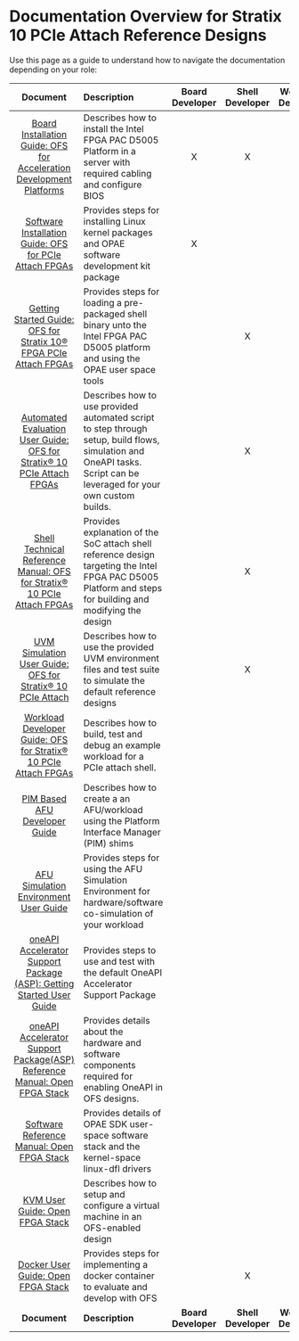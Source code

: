 # Documentation Overview for Stratix 10 PCIe Attach Reference Designs

Use this page as a guide to understand how to navigate the documentation depending on your role:

| Document | Description | Board Developer | Shell Developer | Workload Developer | Software Developer |
|:------:|:------------|:----------:|:-------------:|:-----------------:|:---------------:|
|[Board Installation Guide: OFS for Acceleration Development Platforms](https://ofs.github.io/ofs-2025.1-1/hw/common/board_installation/adp_board_installation/adp_board_installation_guidelines) | Describes how to install the Intel FPGA PAC D5005 Platform in a server with required cabling and configure BIOS | X | X | | |
|[Software Installation Guide: OFS for PCIe Attach FPGAs](https://ofs.github.io/ofs-2025.1-1/hw/common/sw_installation/pcie_attach/sw_install_pcie_attach)| Provides steps for installing Linux kernel packages and OPAE software development kit package| X | | X | X |
|[Getting Started Guide: OFS for Stratix 10® FPGA PCIe Attach FPGAs](https://ofs.github.io/ofs-2025.1-1/hw/d5005/user_guides/ug_qs_ofs_d5005/ug_qs_ofs_d5005/)| Provides steps for loading a pre-packaged shell binary unto the Intel FPGA PAC D5005 platform and using the OPAE user space tools  |  | X | X |  |
| [Automated Evaluation User Guide: OFS for Stratix® 10 PCIe Attach FPGAs](https://ofs.github.io/ofs-2025.1-1/hw/d5005/user_guides/ug_eval_ofs_d5005/ug_eval_script_ofs_d5005/) | Describes how to use provided automated script to step through setup, build flows, simulation and OneAPI tasks.  Script can be leveraged for your own custom builds. |  | X | X |  |
| [Shell Technical Reference Manual: OFS for Stratix® 10 PCIe Attach FPGAs](https://ofs.github.io/ofs-2025.1-1/hw/d5005/reference_manuals/ofs_fim/mnl_fim_ofs_d5005/)| Provides explanation of the SoC attach shell reference design targeting the Intel FPGA PAC D5005 Platform and steps for building and modifying the design |  | X | | |
| [UVM Simulation User Guide: OFS for Stratix® 10 PCIe Attach](https://ofs.github.io/ofs-2025.1-1/hw/d5005/user_guides/ug_sim_ofs_d5005/ug_sim_ofs_d5005/)| Describes how to use the provided UVM environment files and test suite to simulate the default reference designs |  | X |  |  |
| [Workload Developer Guide: OFS for Stratix® 10 PCIe Attach FPGAs](https://ofs.github.io/ofs-2025.1-1/hw/d5005/dev_guides/afu_dev/ug_dev_afu_d5005/)| Describes how to build, test and debug an example workload for a PCIe attach shell. | | | X | |
| [PIM Based AFU Developer Guide](https://ofs.github.io/ofs-2025.1-1/hw/common/user_guides/afu_dev/ug_dev_pim_based_afu/ug_dev_pim_based_afu/) | Describes how to create a an AFU/workload using the Platform Interface Manager (PIM) shims |  |  | X |  |
| [AFU Simulation Environment User Guide](https://ofs.github.io/ofs-2025.1-1/hw/common/user_guides/afu_dev/ug_dev_afu_sim_env/ug_dev_afu_sim_env/) | Provides steps for using the AFU Simulation Environment for hardware/software co-simulation of your workload|  |  | X |  |
| [oneAPI Accelerator Support Package (ASP): Getting Started User Guide](https://ofs.github.io/ofs-2025.1-1/hw/common/user_guides/oneapi_asp/ug_oneapi_asp/)| Provides steps to use and test with the default OneAPI Accelerator Support Package |  |  | X |  |
| [oneAPI Accelerator Support Package(ASP) Reference Manual: Open FPGA Stack](https://ofs.github.io/ofs-2025.1-1/hw/common/reference_manual/oneapi_asp/oneapi_asp_ref_mnl/)| Provides details about the hardware and software components required for enabling OneAPI in OFS designs. |  |  | X |  |
[Software Reference Manual: Open FPGA Stack](https://ofs.github.io/ofs-2025.1-1/hw/common/reference_manual/ofs_sw/mnl_sw_ofs/)| Provides details of OPAE SDK user-space software stack and the kernel-space linux-dfl drivers |   |   |  | X  |
| [KVM User Guide: Open FPGA Stack](https://ofs.github.io/ofs-2025.1-1/hw/common/user_guides/ug_kvm/ug_kvm/) | Describes how to setup and configure a virtual machine in an OFS-enabled design |  |  | X | X |
|[Docker User Guide: Open FPGA Stack](https://ofs.github.io/ofs-2025.1-1/hw/common/user_guides/ug_docker/ug_docker/)| Provides steps for implementing a docker container to evaluate and develop with OFS |  |  X  |  X  | X |
| **Document** | **Description** |**Board Developer** | **Shell Developer** |**Workload Developer** | **Software Developer** |



[Open FPGA Stack (OFS) Collateral Site]: https://ofs.github.io/ofs-2025.1-1
[OFS Welcome Page]: https://ofs.github.io/ofs-2025.1-1
[OFS Collateral for Stratix® 10 FPGA PCIe Attach Reference FIM]: https://ofs.github.io/ofs-2025.1-1/hw/doc_modules/contents_s10_pcie_attach
[OFS Collateral for Agilex™ 7 FPGA PCIe Attach Reference FIM]: https://ofs.github.io/ofs-2025.1-1/hw/doc_modules/contents_agx7_pcie_attach
[OFS Collateral for Agilex™ SoC Attach Reference FIM]: https://ofs.github.io/ofs-2025.1-1/hw/doc_modules/contents_agx7_soc_attach


[Automated Evaluation User Guide: OFS for Stratix® 10 PCIe Attach FPGAs]: https://ofs.github.io/ofs-2025.1-1/hw/d5005/user_guides/ug_eval_ofs_d5005/ug_eval_script_ofs_d5005/
[Automated Evaluation User Guide: OFS for Agilex™ 7 PCIe Attach FPGAs]: https://ofs.github.io/ofs-2025.1-1/hw/common/user_guides/ug_eval_script_ofs_agx7_pcie_attach/ug_eval_script_ofs_agx7_pcie_attach/
[Automated Evaluation User Guide: OFS for Agilex™ 7 SoC Attach FPGAs]: https://ofs.github.io/ofs-2025.1-1/hw/f2000x/user_guides/ug_eval_ofs/ug_eval_script_ofs_f2000x/


[Board Installation Guide: OFS for Acceleration Development Platforms]: https://ofs.github.io/ofs-2025.1-1/hw/common/board_installation/adp_board_installation/adp_board_installation_guidelines
[Board Installation Guide: OFS for Agilex™ 7 PCIe Attach Development Kits]: https://ofs.github.io/ofs-2025.1-1/hw/common/board_installation/devkit_board_installation/devkit_board_installation_guidelines
[Board Installation Guide: OFS For Agilex™ 7 SoC Attach IPU F2000X-PL]: https://ofs.github.io/ofs-2025.1-1/hw/common/board_installation/f2000x_board_installation/f2000x_board_installation
[Board Installation Guide: OFS for Agilex™ 5 PCIe Attach Development Kits]: https://ofs.github.io/ofs-2025.1-1/hw/common/board_installation/devkit_board_installation/devkit_board_installation_guidelines


[Software Installation Guide: OFS for PCIe Attach FPGAs]: https://ofs.github.io/ofs-2025.1-1/hw/common/sw_installation/pcie_attach/sw_install_pcie_attach
[Software Installation Guide: OFS for Agilex™ 7 SoC Attach FPGAs]: https://ofs.github.io/ofs-2025.1-1/hw/common/sw_installation/soc_attach/sw_install_soc_attach


[Getting Started Guide: OFS for Stratix 10® FPGA PCIe Attach FPGAs]: https://ofs.github.io/ofs-2025.1-1/hw/d5005/user_guides/ug_qs_ofs_d5005/ug_qs_ofs_d5005/
[Getting Started Guide: OFS for Agilex™ 7 PCIe Attach FPGAs (I-Series Development Kit (2xR-Tile, 1xF-Tile))]: https://ofs.github.io/ofs-2025.1-1/hw/iseries_devkit/user_guides/ug_qs_ofs_iseries/ug_qs_ofs_iseries/
[Getting Started Guide: OFS for Agilex™ 7 PCIe Attach FPGAs (F-Series Development Kit (2xF-Tile))]: https://ofs.github.io/ofs-2025.1-1/hw/ftile_devkit/user_guides/ug_qs_ofs_ftile/ug_qs_ofs_ftile/
[Getting Started Guide: OFS for Agilex™ 7 PCIe Attach FPGAs (Intel® FPGA SmartNIC N6001-PL/N6000-PL)]: https://ofs.github.io/ofs-2025.1-1/hw/n6001/user_guides/ug_qs_ofs_n6001/ug_qs_ofs_n6001/
[Getting Started Guide: OFS for Agilex™ 7 SoC Attach FPGAs]: https://ofs.github.io/ofs-2025.1-1/hw/f2000x/user_guides/ug_qs_ofs_f2000x/ug_qs_ofs_f2000x/


[Shell Technical Reference Manual: OFS for Stratix® 10 PCIe Attach FPGAs]: https://ofs.github.io/ofs-2025.1-1/hw/d5005/reference_manuals/ofs_fim/mnl_fim_ofs_d5005/
[Shell Technical Reference Manual: OFS for Agilex™ 7 PCIe Attach FPGAs]: https://ofs.github.io/ofs-2025.1-1/hw/n6001/reference_manuals/ofs_fim/mnl_fim_ofs_n6001/
[Shell Technical Reference Manual: OFS for Agilex™ 7 SoC Attach FPGAs]: https://ofs.github.io/ofs-2025.1-1/hw/f2000x/reference_manuals/ofs_fim/mnl_fim_ofs/


[Shell Developer Guide: OFS for Stratix® 10 PCIe Attach FPGAs]: https://ofs.github.io/ofs-2025.1-1/hw/d5005/dev_guides/fim_dev/ug_dev_fim_ofs_d5005/
[Shell Developer Guide: OFS for Agilex™ 7 PCIe Attach (2xR-tile, F-tile) FPGAs]: https://ofs.github.io/ofs-2025.1-1/hw/iseries_devkit/dev_guides/fim_dev/ug_ofs_iseries_dk_fim_dev/
[Shell Developer Guide: OFS for Agilex™ 7 PCIe Attach (2xF-tile) FPGAs]: https://ofs.github.io/ofs-2025.1-1/hw/ftile_devkit/dev_guides/fim_dev/ug_ofs_ftile_dk_fim_dev/
[Shell Developer Guide: OFS for Agilex™ 7 PCIe Attach (P-tile, E-tile) FPGAs]: https://ofs.github.io/ofs-2025.1-1/hw/n6001/dev_guides/fim_dev/ug_dev_fim_ofs_n6001/
[Shell Developer Guide: OFS for Agilex™ 7 SoC Attach FPGAs]: https://ofs.github.io/ofs-2025.1-1/hw/f2000x/dev_guides/fim_dev/ug_dev_fim_ofs/
[Shell Developer Guide: OFS for Agilex™ 5 PCIe Attach FPGAs]: https://ofs.github.io/ofs-2025.1-1/hw/n6001/dev_guides/fim_dev/ug_dev_fim_ofs_n6001/


[Workload Developer Guide: OFS for Stratix® 10 PCIe Attach FPGAs]: https://ofs.github.io/ofs-2025.1-1/hw/d5005/dev_guides/afu_dev/ug_dev_afu_d5005/
[Workload Developer Guide: OFS for Agilex™ 7 PCIe Attach FPGAs]: https://ofs.github.io/ofs-2025.1-1/hw/common/user_guides/afu_dev/ug_dev_afu_ofs_agx7_pcie_attach/ug_dev_afu_ofs_agx7_pcie_attach/
[Workload Developer Guide: OFS for Agilex™ 7 SoC Attach FPGAs]: https://ofs.github.io/ofs-2025.1-1/hw/f2000x/dev_guides/afu_dev/ug_dev_afu_ofs_f2000x/
[Workload Developer Guide: OFS for Agilex™ 5 PCIe Attach FPGAs]: https://ofs.github.io/ofs-2025.1-1/hw/agx5/user_guides/afu_dev/ug_dev_afu_ofs_agx5/


[oneAPI Accelerator Support Package (ASP): Getting Started User Guide]: https://ofs.github.io/ofs-2025.1-1/hw/common/user_guides/oneapi_asp/ug_oneapi_asp/
[oneAPI Accelerator Support Package(ASP) Reference Manual: Open FPGA Stack]: https://ofs.github.io/ofs-2025.1-1/hw/common/reference_manual/oneapi_asp/oneapi_asp_ref_mnl/


[UVM Simulation User Guide: OFS for Stratix® 10 PCIe Attach]: https://ofs.github.io/ofs-2025.1-1/hw/d5005/user_guides/ug_sim_ofs_d5005/ug_sim_ofs_d5005/
[UVM Simulation User Guide: OFS for Agilex™ 7 PCIe Attach]: https://ofs.github.io/ofs-2025.1-1/hw/common/user_guides/ug_sim_ofs_agx7_pcie_attach/ug_sim_ofs_agx7_pcie_attach/
[UVM Simulation User Guide: OFS for Agilex™ 7 SoC Attach]: https://ofs.github.io/ofs-2025.1-1/hw/f2000x/user_guides/ug_sim_ofs/ug_sim_ofs/


[FPGA Developer Journey Guide: Open FPGA Stack]: https://ofs.github.io/ofs-2025.1-1/hw/common/user_guides/ug_fpga_developer/ug_fpga_developer/ 
[PIM Based AFU Developer Guide]: https://ofs.github.io/ofs-2025.1-1/hw/common/user_guides/afu_dev/ug_dev_pim_based_afu/ug_dev_pim_based_afu/
[AFU Simulation Environment User Guide]: https://ofs.github.io/ofs-2025.1-1/hw/common/user_guides/afu_dev/ug_dev_afu_sim_env/ug_dev_afu_sim_env/
[AFU Host Software Developer Guide]: https://ofs.github.io/ofs-2025.1-1/hw/common/user_guides/afu_dev/ug_dev_afu_host_software/ug_dev_afu_host_software/
[Docker User Guide: Open FPGA Stack]: https://ofs.github.io/ofs-2025.1-1/hw/common/user_guides/ug_docker/ug_docker/
[KVM User Guide: Open FPGA Stack]: https://ofs.github.io/ofs-2025.1-1/hw/common/user_guides/ug_kvm/ug_kvm/
[Hard Processor System Software Developer Guide: OFS for Agilex™ FPGAs]: https://ofs.github.io/ofs-2025.1-1/hw/n6001/dev_guides/hps_dev/hps_developer_ug/
[Software Reference Manual: Open FPGA Stack]: https://ofs.github.io/ofs-2025.1-1/hw/common/reference_manual/ofs_sw/mnl_sw_ofs/
[Troubleshooting Guide for OFS Agilex™ 7 PCIe Attach FPGAs]: https://ofs.github.io/ofs-2025.1-1/hw/common/user_guides/ug_troubleshoot/ug_agx7_troubleshoot/


[OFS repository - linux-dfl]: https://github.com/OFS/linux-dfl
[OFS repository - linux-dfl - wiki page]: https://github.com/OFS/linux-dfl/wiki
[OPAE SDK repository]: https://github.com/OFS/opae-sdk
[OFS Site]: https://ofs.github.io
[examples-afu]: https://github.com/OFS/examples-afu.git


[Intel® oneAPI Base Toolkit (Base Kit)]: https://www.intel.com/content/www/us/en/developer/tools/oneapi/toolkits.html
[Intel® oneAPI Toolkits Installation Guide for Linux* OS]: https://www.intel.com/content/www/us/en/develop/documentation/installation-guide-for-intel-oneapi-toolkits-linux/top.html
[Intel® oneAPI Programming Guide]: https://www.intel.com/content/www/us/en/develop/documentation/oneapi-programming-guide/top.html
[FPGA Optimization Guide for Intel® oneAPI Toolkits]: https://www.intel.com/content/www/us/en/develop/documentation/oneapi-fpga-optimization-guide/top.html
[oneAPI-samples]: https://github.com/oneapi-src/oneAPI-samples.git
[Intel® oneAPI DPC++/C++ Compiler Handbook for Intel® FPGAs]: https://www.intel.com/content/www/us/en/docs/oneapi-fpga-add-on/developer-guide/current.html


[OPAE SDK]: https://ofs.github.io/ofs-2025.1-1/sw/fpga_api/quick_start/readme/
[OFS DFL kernel driver]: https://ofs.github.io/ofs-2025.1-1/sw/fpga_api/quick_start/readme/#build-the-opae-linux-device-drivers-from-the-source


[Connecting an AFU to a Platform using PIM]: https://github.com/OPAE/ofs-platform-afu-bbb/blob/master/plat_if_develop/ofs_plat_if/docs/PIM_AFU_interface.md
[PIM Tutorial]: https://github.com/OFS/examples-afu/tree/main/tutorial/afu_types/01_pim_ifc
[Non-PIM AFU Development]: https://github.com/OFS/examples-afu/tree/main/tutorial/afu_types/03_afu_main
[Multi-PCIe Link AFUs]: https://github.com/OFS/examples-afu/tree/main/tutorial/afu_types/04_multi_link
[VChan Muxed AFUs]:  https://github.com/OFS/examples-afu/tree/main/tutorial/afu_types/05_pim_vchan
[PIM AFU Interface]: https://github.com/OFS/ofs-platform-afu-bbb/blob/master/plat_if_develop/ofs_plat_if/docs/PIM_AFU_interface.md
[PIM Board Vendors]: https://github.com/OFS/ofs-platform-afu-bbb/blob/master/plat_if_develop/ofs_plat_if/docs/PIM_board_vendors.md
[PIM Core Concepts]: https://github.com/OFS/ofs-platform-afu-bbb/blob/master/plat_if_develop/ofs_plat_if/docs/PIM_core_concepts.md
[PIM IFC Host Channel]: https://github.com/OFS/ofs-platform-afu-bbb/blob/master/plat_if_develop/ofs_plat_if/docs/PIM_ifc_host_channel.md
[PIM IFC Local Memory]: https://github.com/OFS/ofs-platform-afu-bbb/blob/master/plat_if_develop/ofs_plat_if/docs/PIM_ifc_local_mem.md
[base_ifcs]: https://github.com/OFS/ofs-platform-afu-bbb/tree/master/plat_if_develop/ofs_plat_if/src/rtl/base_ifcs
[ifcs_classes]: https://github.com/OFS/ofs-platform-afu-bbb/tree/master/plat_if_develop/ofs_plat_if/src/rtl/ifc_classes
[utils]: https://github.com/OFS/ofs-platform-afu-bbb/tree/master/plat_if_develop/ofs_plat_if/src/rtl/utils
[Device Feature List Overview]: https://github.com/OFS/linux-dfl/blob/fpga-ofs-dev/Documentation/fpga/dfl.rst#device-feature-list-dfl-overview



[Token authentication requirements for Git operations]: https://github.blog/2020-12-15-token-authentication-requirements-for-git-operations
[4.0 OPAE Software Development Kit]: https://ofs.github.io/ofs-2025.1-1/hw/n6001/user_guides/ug_qs_ofs_n6001/ug_qs_ofs_n6001/#40-opae-software-development-kit
[6.2 Installing the OPAE SDK On the Host]: https://ofs.github.io/ofs-2025.1-1/hw/f2000x/user_guides/ug_qs_ofs_f2000x/ug_qs_ofs_f2000x/#62-installing-the-opae-sdk-on-the-host

[Signal Tap Logic Analyzer: Introduction & Getting Started]: https://www.intel.com/content/www/us/en/programmable/support/training/course/odsw1164.html
[Quartus Pro Prime Download]: https://www.intel.com/content/www/us/en/software-kit/839515/intel-quartus-prime-pro-edition-design-software-version-24-3-for-linux.html

[Red Hat Linux]: https://access.redhat.com/downloads/content/479/ver=/rhel---9/9.4/x86_64/product-software
[OFS GitHub Docker]: https://github.com/OFS/ofs.github.io/tree/main/docs/hw/common/user_guides/ug_docker

[Security User Guide: Open FPGA Stack]: https://github.com/otcshare/ofs-bmc/blob/main/docs/user_guides/security/ug-pac-security.md

[Device Feature List Feature IDs]: https://github.com/OFS/dfl-feature-id/blob/main/dfl-feature-ids.rst

[OFS 2024.1 F2000X-PL Release Notes]: https://github.com/OFS/ofs-f2000x-pl/releases/tag/ofs-2025.1-1

[AXI Streaming IP for PCI Express User Guide]: https://www.intel.com/content/www/us/en/docs/programmable/790711/24-3-1/introduction.html

[PIM Core Concepts]: https://github.com/OFS/ofs-platform-afu-bbb/blob/master/plat_if_develop/ofs_plat_if/docs/PIM_core_concepts.md
